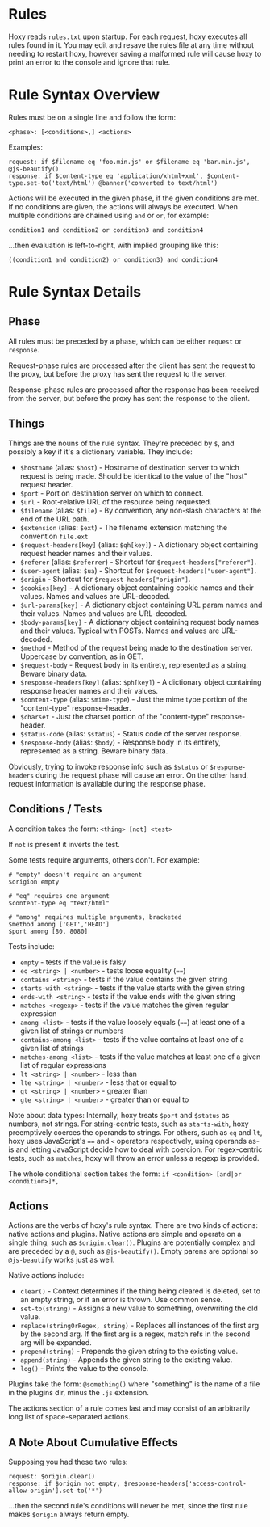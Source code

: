 Rules
=====

Hoxy reads `rules.txt` upon startup. For each request, hoxy executes all rules found in it. You may edit and resave the rules file at any time without needing to restart hoxy, however saving a malformed rule will cause hoxy to print an error to the console and ignore that rule.

Rule Syntax Overview
====================

Rules must be on a single line and follow the form:

    <phase>: [<conditions>,] <actions>

Examples:

    request: if $filename eq 'foo.min.js' or $filename eq 'bar.min.js', @js-beautify()
    response: if $content-type eq 'application/xhtml+xml', $content-type.set-to('text/html') @banner('converted to text/html')

Actions will be executed in the given phase, if the given conditions are met. If no conditions are given, the actions will always be executed. When multiple conditions are chained using `and` or `or`, for example:

    condition1 and condition2 or condition3 and condition4

...then evaluation is left-to-right, with implied grouping like this:

    ((condition1 and condition2) or condition3) and condition4

Rule Syntax Details
===================

Phase
-----

All rules must be preceded by a phase, which can be either `request` or `response`.

Request-phase rules are processed after the client has sent the request to the proxy, but before the proxy has sent the request to the server.

Response-phase rules are processed after the response has been received from the server, but before the proxy has sent the response to the client.

Things
------

Things are the nouns of the rule syntax. They're preceded by `$`, and possibly a key if it's a dictionary variable. They include:

* `$hostname` (alias: `$host`) - Hostname of destination server to which request is being made. Should be identical to the value of the "host" request header.
* `$port` - Port on destination server on which to connect.
* `$url` - Root-relative URL of the resource being requested.
* `$filename` (alias: `$file`) - By convention, any non-slash characters at the end of the URL path.
* `$extension` (alias: `$ext`) - The filename extension matching the convention `file.ext`
* `$request-headers[key]` (alias: `$qh[key]`) - A dictionary object containing request header names and their values.
* `$referer` (alias: `$referrer`) - Shortcut for `$request-headers["referer"]`.
* `$user-agent` (alias: `$ua`) - Shortcut for `$request-headers["user-agent"]`.
* `$origin` - Shortcut for `$request-headers["origin"]`.
* `$cookies[key]` - A dictionary object containing cookie names and their values. Names and values are URL-decoded.
* `$url-params[key]` - A dictionary object containing URL param names and their values. Names and values are URL-decoded.
* `$body-params[key]` - A dictionary object containing request body names and their values. Typical with POSTs. Names and values are URL-decoded.
* `$method` - Method of the request being made to the destination server. Uppercase by convention, as in GET.
* `$request-body` - Request body in its entirety, represented as a string. Beware binary data.
* `$response-headers[key]` (alias: `$ph[key]`) - A dictionary object containing response header names and their values.
* `$content-type` (alias: `$mime-type`) - Just the mime type portion of the "content-type" response-header.
* `$charset` - Just the charset portion of the "content-type" response-header.
* `$status-code` (alias: `$status`) - Status code of the server response.
* `$response-body` (alias: `$body`) - Response body in its entirety, represented as a string. Beware binary data.

Obviously, trying to invoke response info such as `$status` or `$response-headers` during the request phase will cause an error. On the other hand, request information is available during the response phase.

Conditions / Tests
----------

A condition takes the form: `<thing> [not] <test>`

If `not` is present it inverts the test.

Some tests require arguments, others don't. For example:

    # "empty" doesn't require an argument
    $origion empty

    # "eq" requires one argument
    $content-type eq "text/html"

    # "among" requires multiple arguments, bracketed
    $method among ['GET','HEAD']
    $port among [80, 8080]

Tests include:

* `empty` - tests if the value is falsy
* `eq <string> | <number>` - tests loose equality (`==`)
* `contains <string>` - tests if the value contains the given string
* `starts-with <string>` - tests if the value starts with the given string
* `ends-with <string>` - tests if the value ends with the given string
* `matches <regexp>` - tests if the value matches the given regular expression
* `among <list>` - tests if the value loosely equals (`==`) at least one of a given list of strings or numbers
* `contains-among <list>` - tests if the value contains at least one of a given list of strings
* `matches-among <list>` - tests if the value matches at least one of a given list of regular expressions
* `lt <string> | <number>` - less than
* `lte <string> | <number>` - less that or equal to
* `gt <string> | <number>` - greater than
* `gte <string> | <number>` - greater than or equal to

Note about data types: Internally, hoxy treats `$port` and `$status` as numbers, not strings. For string-centric tests, such as `starts-with`, hoxy preemptively coerces the operands to strings. For others, such as `eq` and `lt`, hoxy uses JavaScript's `==` and `<` operators respectively, using operands as-is and letting JavaScript decide how to deal with coercion. For regex-centric tests, such as `matches`, hoxy will throw an error unless a regexp is provided.

The whole conditional section takes the form: `if <condition> [and|or <condition>]*,`

Actions
-------

Actions are the verbs of hoxy's rule syntax. There are two kinds of actions: native actions and plugins. Native actions are simple and operate on a single thing, such as `$origin.clear()`. Plugins are potentially complex and are preceded by a `@`, such as `@js-beautify()`. Empty parens are optional so `@js-beautify` works just as well.

Native actions include:

* `clear()` - Context determines if the thing being cleared is deleted, set to an empty string, or if an error is thrown. Use common sense.
* `set-to(string)` - Assigns a new value to something, overwriting the old value.
* `replace(stringOrRegex, string)` - Replaces all instances of the first arg by the second arg. If the first arg is a regex, match refs in the second arg will be expanded.
* `prepend(string)` - Prepends the given string to the existing value.
* `append(string)` - Appends the given string to the existing value.
* `log()` - Prints the value to the console.

Plugins take the form: `@something()` where "something" is the name of a file in the plugins dir, minus the `.js` extension.

The actions section of a rule comes last and may consist of an arbitrarily long list of space-separated actions.

A Note About Cumulative Effects
-------------------------------

Supposing you had these two rules:

    request: $origin.clear()
    response: if $origin not empty, $response-headers['access-control-allow-origin'].set-to('*')

...then the second rule's conditions will never be met, since the first rule makes `$origin` always return empty.

